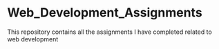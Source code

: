 # Web_Development_Assignments
This repository contains all the assignments I have completed related to web development
